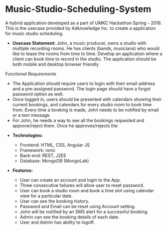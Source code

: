 # Music-Studio-Scheduling-System

A hybrid application developed as a part of UMKC Hackathon Spring - 2016. This is the usecase provided by Adknowledge Inc. to create a application for music studio scheduling. 

* **Usecase Statement:**
John, a music producer, owns a studio with multiple recording rooms. He has clients (bands, musicians) who would like to lease the rooms from time to time. Develop an application where a client can book time to record in the studio. The application should be both mobile and desktop browser friendly														
												
*Functional Requirements*

  - The Application should require users to login with their email address and a pre-assigned password. The login page should have a      forgot password option as well.												   
  - Once logged in, users should be presented with calendars showing their current bookings, and calendars for every studio room to book  time from. Every time a booking is made, John needs to be notified by email or a text message.
  - For John, he needs a way to see all the bookings requested and approve/reject them. Once he approves/rejects the

* **Technologies:**

  - Frontend: HTML, CSS, Angular JS
  - Framework: ionic
  - Back-end: REST, J2EE
  - Database: MongoDB (MongoLab)
  
* **Features:**
  - User can create an account and login to the App.
  - Three consecutive failures will allow user to reset password.
  - User can book a studio room and book a time slot using calendar view for a particular date.
  - User can see the booking history.
  - Password and Email can be reset using Account setting.
  - John will be notified by an SMS alert for a successful booking.
  - Admin can see the booking details of each date.
  - User and Admin has ability to logoff.	
